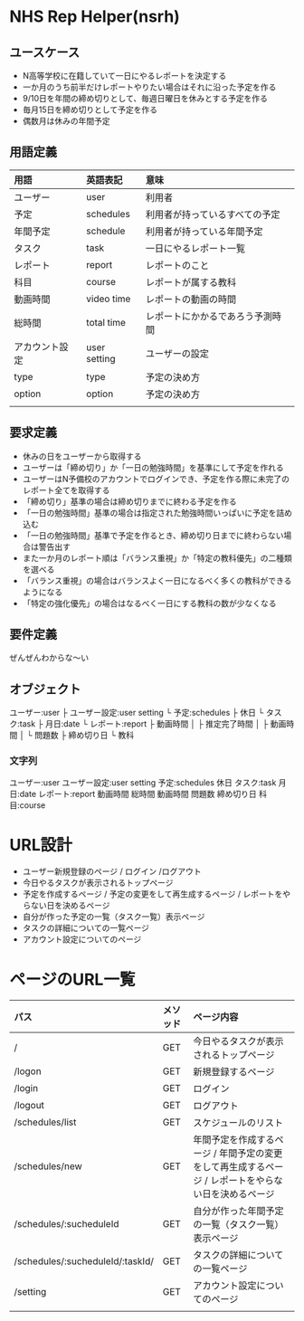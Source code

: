 # NHS Rep Helper(nsrh)

## ユースケース
- N高等学校に在籍していて一日にやるレポートを決定する　
- 一か月のうち前半だけレポートやりたい場合はそれに沿った予定を作る
- 9/10日を年間の締め切りとして、毎週日曜日を休みとする予定を作る
- 毎月15日を締め切りとして予定を作る
- 偶数月は休みの年間予定

## 用語定義
|用語|英語表記|意味|
|:--|:--|:--|
|ユーザー|user|利用者|
|予定|schedules|利用者が持っているすべての予定||
|年間予定|schedule|利用者が持っている年間予定|
|タスク|task|一日にやるレポート一覧|
|レポート|report|レポートのこと|
|科目|course|レポートが属する教科|
|動画時間|video time|レポートの動画の時間|
|総時間|total time|レポートにかかるであろう予測時間|
|アカウント設定|user setting|ユーザーの設定|
|type|type|予定の決め方|
|option|option|予定の決め方|
||||

## 要求定義
- 休みの日をユーザーから取得する
- ユーザーは「締め切り」か「一日の勉強時間」を基準にして予定を作れる
- ユーザーはN予備校のアカウントでログインでき、予定を作る際に未完了のレポート全てを取得する
- 「締め切り」基準の場合は締め切りまでに終わる予定を作る
- 「一日の勉強時間」基準の場合は指定された勉強時間いっぱいに予定を詰め込む
- 「一日の勉強時間」基準で予定を作るとき、締め切り日までに終わらない場合は警告出す
- また一か月のレポート順は「バランス重視」か「特定の教科優先」の二種類を選べる
- 「バランス重視」の場合はバランスよく一日になるべく多くの教科ができるようになる
- 「特定の強化優先」の場合はなるべく一日にする教科の数が少なくなる
## 要件定義
ぜんぜんわからな～い

## オブジェクト
ユーザー:user
├ ユーザー設定:user setting
└ 予定:schedules
   ├ 休日
   └ タスク:task
      ├ 月日:date
      └ レポート:report
         ├ 動画時間
         │ ├ 推定完了時間
         │ ├ 動画時間
         │ └ 問題数
         ├ 締め切り日
         └ 教科

### 文字列
ユーザー:user
	ユーザー設定:user setting
	予定:schedules
		休日
		タスク:task
			月日:date
			レポート:report
				動画時間
					総時間
					動画時間
					問題数
				締め切り日
				科目:course
				

# URL設計
- ユーザー新規登録のページ / ログイン /ログアウト
- 今日やるタスクが表示されるトップページ
- 予定を作成するページ / 予定の変更をして再生成するページ / レポートをやらない日を決めるページ
- 自分が作った予定の一覧（タスク一覧）表示ページ
- タスクの詳細についての一覧ページ
- アカウント設定についてのページ
# ページのURL一覧
|パス|メソッド|ページ内容|
|:--|:--|:--|
|/|GET|今日やるタスクが表示されるトップページ|
|/logon|GET|新規登録するページ|
|/login|GET|ログイン|
|/logout|GET|ログアウト|
|/schedules/list|GET|スケジュールのリスト|
|/schedules/new|GET|年間予定を作成するページ / 年間予定の変更をして再生成するページ / レポートをやらない日を決めるページ|
|/schedules/:sucheduleId|GET|自分が作った年間予定の一覧（タスク一覧）表示ページ|
|/schedules/:sucheduleId/:taskId/|GET|タスクの詳細についての一覧ページ|
|/setting|GET|アカウント設定についてのページ|
||||
